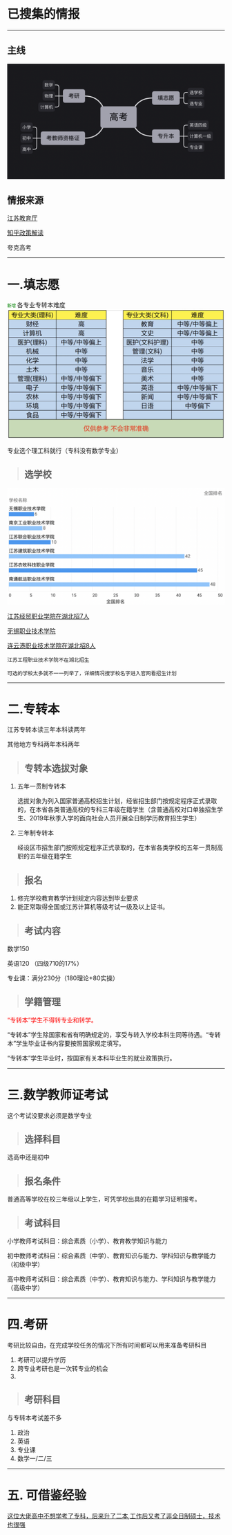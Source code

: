 

# 已搜集的情报
---

## 主线
![主线](main.png)

## 情报来源
[江苏教育厅](http://jyt.jiangsu.gov.cn/art/2021/12/3/art_58320_10160490.html)

[知乎政策解读](https://zhuanlan.zhihu.com/p/435365336)

夸克高考

---
# 一.填志愿

<font color="green" size=1px>新增  </font> 各专业专转本难度
![江苏专转本最简单与最难的专业](dz.png)

专业选个理工科就行（专科没有数学专业）
> ## 选学校
![](rank.png)


[江苏经贸职业学院在湖北招7人](https://zs.jsbc.edu.cn/2022/0622/c191a42251/page.htm)

[无锡职业技术学院](http://zs.wxit.edu.cn/2022/0624/c3493a97135/page.htm)

[连云港职业技术学院在湖北招8人](http://zs.wxit.edu.cn/2022/0624/c3493a97135/page.htm)

```
江苏工程职业技术学院不在湖北招生
```

```
可选的学校太多就不一一列举了，详细情况搜学校名字进入官网看招生计划
```

---

# 二.专转本

江苏专转本读三年本科读两年

其他地方专科两年本科两年

> ## 专转本选拔对象

1. 五年一贯制专转本

    选拔对象为列入国家普通高校招生计划，经省招生部门按规定程序正式录取的，在本省各类普通高校的专科三年级在籍学生（含普通高校对口单独招生学生、2019年秋季入学的面向社会人员开展全日制学历教育招生学生）

2. 三年制专转本

    经设区市招生部门按照规定程序正式录取的，在本省各类学校的五年一贯制高职的五年级在籍学生


> ## 报名
1. 修完学校教育教学计划规定内容达到毕业要求
2. 能正常取得全国或江苏计算机等级考试一级及以上证书。





> ## 考试内容

数学150

英语120 （四级710的17%）

专业课：满分230分（180理论+80实操）




> ## 学籍管理


<font color="red">  “专转本”学生不得转专业和转学。</font>

 “专转本”学生除国家和省有明确规定的，享受与转入学校本科生同等待遇。“专转本”学生毕业证书内容要按照国家规定填写。

 “专转本”学生毕业时，按国家有关本科毕业生的就业政策执行。

---
# 三.数学教师证考试
这个考试没要求必须是数学专业

> ## 选择科目
选高中还是初中

> ## 报名条件

普通高等学校在校三年级以上学生，可凭学校出具的在籍学习证明报考。


> ## 考试科目
小学教师考试科目：综合素质（小学）、教育教学知识与能力

初中教师考试科目：综合素质（中学）、教育知识与能力、学科知识与教学能力（初级中学）

高中教师考试科目：综合素质（中学）、教育知识与能力、学科知识与教学能力（高级中学）

---
# 四.考研

考研比较自由，在完成学校任务的情况下所有时间都可以用来准备考研科目

1. 考研可以提升学历
2. 跨专业考研也是一次转专业的机会
3. 

>## 考研科目
与专转本考试差不多<br>
1. 政治
2. 英语
3. 专业课
4. 数学一/二/三


---
# 五. 可借鉴经验

[这位大佬高中不想学考了专科，后来升了二本,工作后又考了非全日制硕士，技术也很强](https://www.bilibili.com/video/BV1QS4y1H78k?vd_source=cbeee4de613104de8bf0753a8c1feccc)

[]()





